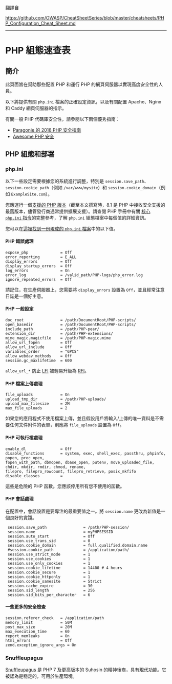 翻譯自 

https://github.com/OWASP/CheatSheetSeries/blob/master/cheatsheets/PHP_Configuration_Cheat_Sheet.md

----

# PHP 組態速查表

## 簡介

此頁面旨在幫助那些配置 PHP 和運行 PHP 的網頁伺服器以實現高度安全性的人員。

以下將提供有關 `php.ini` 檔案的正確設定資訊，以及有關配置 Apache、Nginx 和 Caddy 網頁伺服器的指示。

有關一般 PHP 代碼庫安全性，請參閱以下兩個優秀指南：

- [Paragonie 的 2018 PHP 安全指南](https://paragonie.com/blog/2017/12/2018-guide-building-secure-php-software)
- [Awesome PHP 安全](https://github.com/guardrailsio/awesome-php-security)

## PHP 組態和部署

### php.ini

以下一些設定需要根據您的系統進行調整，特別是 `session.save_path`、`session.cookie_path`（例如 `/var/www/mysite`）和 `session.cookie_domain`（例如 `ExampleSite.com`）。

您應運行一個[支援的 PHP 版本](https://www.php.net/supported-versions.php)（截至本文撰寫時，8.1 是 PHP 中接收安全支援的最舊版本，儘管發行商通常提供擴展支援）。請查閱 PHP 手冊中有關 [核心 `php.ini` 指令](https://www.php.net/manual/ini.core.php)的完整參考，了解 `php.ini` 組態檔案中每個值的詳細資訊。

您可以在[這裡找到一份現成的 `php.ini` 檔案](https://github.com/danehrlich1/very-secure-php-ini)中的以下值。

#### PHP 錯誤處理

```text
expose_php              = Off
error_reporting         = E_ALL
display_errors          = Off
display_startup_errors  = Off
log_errors              = On
error_log               = /valid_path/PHP-logs/php_error.log
ignore_repeated_errors  = Off
```

請記住，在生產伺服器上，您需要將 `display_errors` 設置為 `Off`，並且經常注意日誌是一個好主意。

#### PHP 一般設定

```text
doc_root                = /path/DocumentRoot/PHP-scripts/
open_basedir            = /path/DocumentRoot/PHP-scripts/
include_path            = /path/PHP-pear/
extension_dir           = /path/PHP-extensions/
mime_magic.magicfile    = /path/PHP-magic.mime
allow_url_fopen         = Off
allow_url_include       = Off
variables_order         = "GPCS"
allow_webdav_methods    = Off
session.gc_maxlifetime  = 600
```

`allow_url_*` 防止 [LFI](https://www.acunetix.com/blog/articles/local-file-inclusion-lfi/) 被輕易升級為 [RFI](https://www.acunetix.com/blog/articles/remote-file-inclusion-rfi/)。

#### PHP 檔案上傳處理

```text
file_uploads            = On
upload_tmp_dir          = /path/PHP-uploads/
upload_max_filesize     = 2M
max_file_uploads        = 2
```

如果您的應用程式不使用檔案上傳，並且假設用戶將輸入/上傳的唯一資料是不需要任何文件附件的表單，則應將 `file_uploads` 設置為 `Off`。

#### PHP 可執行檔處理

```text
enable_dl               = Off
disable_functions       = system, exec, shell_exec, passthru, phpinfo, show_source, highlight_file, popen, proc_open, fopen_with_path, dbmopen, dbase_open, putenv, move_uploaded_file, chdir, mkdir, rmdir, chmod, rename, filepro, filepro_rowcount, filepro_retrieve, posix_mkfifo
disable_classes         =
```

這些是危險的 PHP 函數。您應該停用所有您不使用的函數。

#### PHP 會話處理

在配置中，會話設置是要專注的最重要值之一。將 `session.name` 更改為新值是一個良好的實踐。

```text
 session.save_path                = /path/PHP-session/
 session.name                     = myPHPSESSID
 session.auto_start               = Off
 session.use_trans_sid            = 0
 session.cookie_domain            = full.qualified.domain.name
 #session.cookie_path             = /application/path/
 session.use_strict_mode          = 1
 session.use_cookies              = 1
 session.use_only_cookies         = 1
 session.cookie_lifetime          = 14400 # 4 hours
 session.cookie_secure            = 1
 session.cookie_httponly          = 1
 session.cookie_samesite          = Strict
 session.cache_expire             = 30
 session.sid_length               = 256
 session.sid_bits_per_character   = 6
```

#### 一些更多的安全檢查

```text
session.referer_check   = /application/path
memory_limit            = 50M
post_max_size           = 20M
max_execution_time      = 60
report_memleaks         = On
html_errors             = Off
zend.exception_ignore_args = On
```

### Snuffleupagus

[Snuffleupagus](https://snuffleupagus.readthedocs.io) 是 PHP 7 及更高版本的 Suhosin 的精神後裔，具有[現代功能](https://snuffleupagus.readthedocs.io/features.html)。它被認為是穩定的，可用於生產環境。

